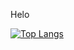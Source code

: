 Helo

[![Top Langs](https://github-readme-stats.vercel.app/api/top-langs/?username=acoatoitgs)](https://github.com/anuraghazra/github-readme-stats)
